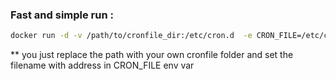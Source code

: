 ### Fast and simple run :

```sh
docker run -d -v /path/to/cronfile_dir:/etc/cron.d  -e CRON_FILE=/etc/cron.d/cronfile -e LANG=C.UTF-8 --restart always --name crontab  h0perium/mycrontab
```

** you just replace the path with your own cronfile folder and set the filename with address in CRON_FILE env var 


